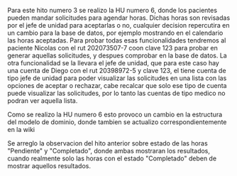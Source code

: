 Para este hito numero 3 se realizo la HU numero 6, donde los pacientes pueden mandar solicitudes para agendar horas. Dichas
horas son revisadas por el jefe de unidad para aceptarlas o no, cualquier decision repercutira en un cambio para la base
de datos, por ejemplo mostrando en el calendario las horas aceptadas. Para probar todas esas funcionalidades tendremos al 
paciente Nicolas con el rut 202073507-7 coon clave 123 para probar en generar aquellas solicitudes, y despues comprobar en la base
de datos. La otra funcionalidad se la llevara el jefe de unidad, que para este caso hay una cuenta de Diego con el rut
20398972-5 y clave 123, el tiene cuenta de tipo jefe de unidad para poder visualizar las solicitudes en una lista con las 
opciones de aceptar o rechazar, cabe recalcar que solo ese tipo de cuenta puede visualizar las solicitudes, por lo tanto
las cuentas de tipo medico no podran ver aquella lista.

Como se realizo la HU numero 6 esto provoco un cambio en la estructura del modelo de dominio, donde tambien se actualizo correspondientemente en la wiki

Se arreglo la observacion del hito anterior sobre estado de las horas "Pendiente" y "Completado", donde ambas 
mostraran los resultados, cuando realmente solo las horas con el estado "Completado" deben de mostrar aquellos resultados.

